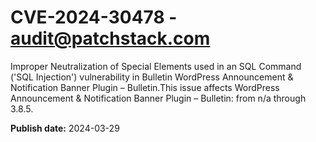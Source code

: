 # CVE-2024-30478 - audit@patchstack.com

Improper Neutralization of Special Elements used in an SQL Command ('SQL Injection') vulnerability in Bulletin WordPress Announcement & Notification Banner Plugin – Bulletin.This issue affects WordPress Announcement & Notification Banner Plugin – Bulletin: from n/a through 3.8.5.



**Publish date:** 2024-03-29

